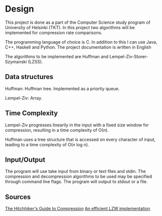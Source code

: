 # Design

This project is done as a part of the Computer Science study program of University of Helsinki (TKT). In this project two algorithms will be implemented for compression rate comparisons.

The programming language of choice is C. In addition to this I can use Java, C++, Haskell and Python. The project documentation is written in English

The algorithms to be implemented are Huffman and Lempel-Ziv-Storer-Szymanski (LZSS).

## Data structures

Huffman: Huffman tree. Implemented as a priority queue.

Lempel-Ziv: Array.

## Time Complexity

Lempel-Ziv progresses linearily in the input with a fixed size window for compression, resulting in a time complexity of O($n$).

Huffman uses a tree structure that is accessed on every character of input, leading to a time complexity of O($n$ log $n$).

## Input/Output

The program will use take input from binary or text files and stdin. The compression and decompression algorithms to be used may be specified through command line flags. The program will output to stdout or a file.

## Sources
[The Hitchhiker's Guide to Compression](https://go-compression.github.io/algorithms/huffman/)
[An efficient LZW implementation](http://warp.povusers.org/EfficientLZW/)
